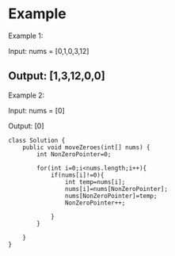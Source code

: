 # Example
Example 1:

Input: nums = [0,1,0,3,12]

Output: [1,3,12,0,0]
----------------------------------------------------------------
Example 2:

Input: nums = [0]

Output: [0]

```
class Solution {
    public void moveZeroes(int[] nums) {
        int NonZeroPointer=0;

        for(int i=0;i<nums.length;i++){
            if(nums[i]!=0){
                int temp=nums[i];
                nums[i]=nums[NonZeroPointer];
                nums[NonZeroPointer]=temp;
                NonZeroPointer++;

            }
        }
        
    }
}
``` 